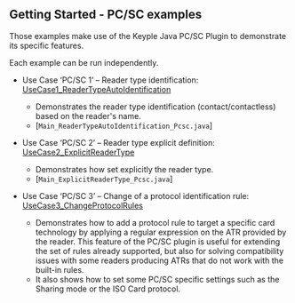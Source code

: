 Getting Started - PC/SC examples
---

Those examples make use of the Keyple Java PC/SC Plugin to demonstrate its specific features.

Each example can be run independently.

* Use Case ‘PC/SC 1’ – Reader type
  identification: [UseCase1_ReaderTypeAutoIdentification](https://github.com/eclipse/keyple-java-plugin-pcsc/tree/main/examples/src/main/java/org/eclipse/keyple/plugin/pcsc.examples/UseCase1_ReaderTypeAutoIdentification)
    * Demonstrates the reader type identification (contact/contactless) based on the reader's name.
    * [`Main_ReaderTypeAutoIdentification_Pcsc.java`]

* Use Case ‘PC/SC 2’ – Reader type explicit
  definition: [UseCase2_ExplicitReaderType](https://github.com/eclipse/keyple-java-plugin-pcsc/tree/main/examples/src/main/java/org/eclipse/keyple/plugin/pcsc.examples/UseCase2_ExplicitReaderType)
    * Demonstrates how set explicitly the reader type.
    * [`Main_ExplicitReaderType_Pcsc.java`]

* Use Case ‘PC/SC 3’ – Change of a protocol identification
  rule: [UseCase3_ChangeProtocolRules](https://github.com/eclipse/keyple-java-plugin-pcsc/tree/main/examples/src/main/java/org/eclipse/keyple/plugin/pcsc.examples/UseCase3_ChangeProtocolRules)
    * Demonstrates how to add a protocol rule to target a specific card technology by applying a regular expression on
      the ATR provided by the reader. This feature of the PC/SC plugin is useful for extending the set of rules already
      supported, but also for solving compatibility issues with some readers producing ATRs that do not work with the
      built-in rules.
    * It also shows how to set some PC/SC specific settings such as the Sharing mode or the ISO Card protocol.
